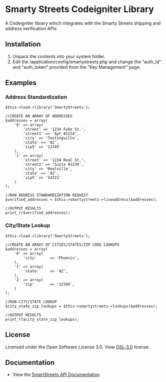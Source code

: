 Smarty Streets Codeigniter Library
========================

A Codeigniter library which integrates with the Smarty Streets shipping and address verification APIs

Installation
------------
1. Unpack the contents into your system folder.
2. Edit the /application/config/smartystreets.php and change the "auth_id" and "auth_token" provided from the "Key Management" page.

Examples
--------

### Address Standardization ###
	$this->load->library('SmartyStreets');

	//CREATE AN ARRAY OF ADDRESSES
	$addresses = array(
		'0' => array(
			'street' => '1234 Fake St.',
			'street1' => 'Apt #1234',
			'city' => 'Testingville',
			'state' => 'AZ',
			'zip5' => '12345'
		),
		'1' => array(
			'street' => '1234 Real St.',
			'street2' => 'Suite #1234',
			'city' => 'Realville',
			'state' => 'AZ',
			'zip5' => '54321'
		)
	);

	//RUN ADDRESS STANDARDIZATION REQUEST
	$verified_addresses = $this->smartystreets->liveaddress($addresses);

	//OUTPUT RESULTS
	print_r($verified_addresses);

### City/State Lookup ###
	$this->load->library('SmartyStreets');

	//CREATE AN ARRAY OF CITIES/STATES/ZIP CODE LOOKUPS
	$addresses = array(
		'0' => array(
			'city' 		=> 'Phoenix',
		),
		'1' => array(
			'state' 	=> 'AZ',
		),
		'2' => array(
			'zip' 		=> '12345',
		)
	);

	//RUN CITY/STATE LOOKUP
	$city_state_zip_lookups = $this->smartystreets->lookups($addresses);

	//OUTPUT RESULTS
	print_r($city_state_zip_lookups);

License
-------

Licensed under the Open Software License 3.0. View [OSL-3.0](http://opensource.org/licenses/OSL-3.0) license.

Documentation
----------------------

* View the [SmartStreets API Documentation](http://smartystreets.com/kb)

